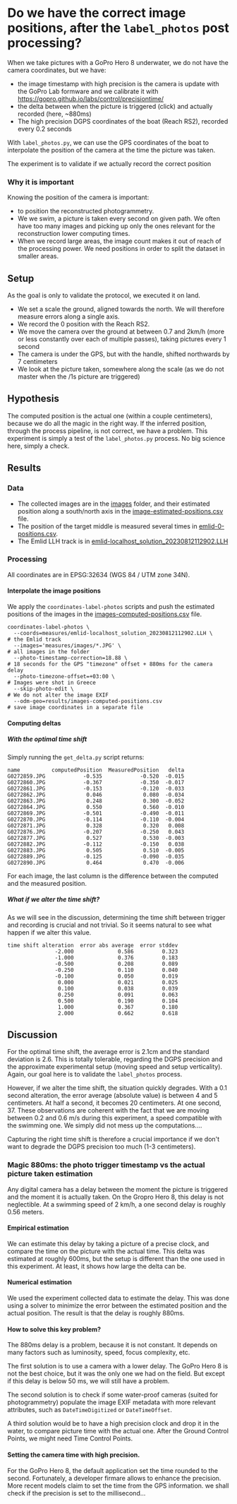 # Do we have the correct image positions, after the `label_photos` post processing?
When we take pictures with a GoPro Hero 8 underwater, we do not have the camera coordinates, but we have:
  * the image timestamp with high precision is the camera is update with the GoPro Lab formware and we calibrate it with https://gopro.github.io/labs/control/precisiontime/
  * the delta between when the picture is triggered (click) and actually recorded (here, ~880ms)
  * The high precision DGPS coordinates of the boat (Reach RS2), recorded every 0.2 seconds

With `label_photos.py`, we can use the GPS coordinates of the boat to interpolate the position of the camera at the time the picture was taken.

The experiment is to validate if we actually record the correct position

### Why it is important
Knowing the position of the camera is important:

* to position the reconstructed photogrammetry.
* We we swim, a picture is taken every second on given path. We often have too many images and picking up only the ones relevant for the reconstruction lower computing times.
* When we record large areas, the image count makes it out of reach of the processing power. We need positions in order to split the dataset in smaller areas. 

## Setup
As the goal is only to validate the protocol, we executed it on land.
* We set a scale the ground, aligned towards the north. We will therefore measure errors along a single axis.
* We record the 0 position with the Reach RS2.
* We move the camera over the ground at between 0.7 and 2km/h (more or less constantly over each of multiple passes), taking pictures every 1 second
* The camera is under the GPS, but with the handle, shifted northwards by 7 centimeters
* We look at the picture taken, somewhere along the scale (as we do not master when the /1s picture are triggered) 

## Hypothesis
The computed position is the actual one (within a couple centimeters), because we do all the magic in the right way.
If the inferred position, through the process pipeline, is not correct, we have a problem.
This experiment is simply a test of the `label_photos.py` process. No big science here, simply a check.

## Results
### Data
  * The collected images are in the [images](measures/images) folder, and their estimated position along a south/north axis  in the [image-estimated-positions.csv](measures/image-estimated-positions.csv) file.
  * The position of the target middle is measured several times in [emlid-0-positions.csv](measures/emlid-0-positions.csv).
  * The Emlid LLH track is in [emlid-localhost_solution_20230812112902.LLH](measures/emlid-localhost_solution_20230812112902.LLH)


### Processing
All coordinates are in EPSG:32634 (WGS 84 / UTM zone 34N).

#### Interpolate the image positions

We apply the `coordinates-label-photos` scripts and push the estimated positions of the images in the [images-computed-positions.csv](results/images-computed-positions.csv) file.

    coordinates-label-photos \
      --coords=measures/emlid-localhost_solution_20230812112902.LLH \     # the Emlid track
      --images='measures/images/*.JPG' \                                  # all images in the folder
      --photo-timestamp-correction=18.88 \                                # 18 seconds for the GPS "timezone" offset + 880ms for the camera delay
      --photo-timezone-offset=+03:00 \                                    # Images were shot in Greece
      --skip-photo-edit \                                                 # We do not alter the image EXIF
      --odm-geo=results/images-computed-positions.csv                     # save image coordinates in a separate file

#### Computing deltas       

##### With the optimal time shift
Simply running the `get_delta.py` script returns:

    name          computedPosition  MeasuredPosition   delta
    G0272859.JPG            -0.535            -0.520  -0.015
    G0272860.JPG            -0.367            -0.350  -0.017
    G0272861.JPG            -0.153            -0.120  -0.033
    G0272862.JPG             0.046             0.080  -0.034
    G0272863.JPG             0.248             0.300  -0.052
    G0272864.JPG             0.550             0.560  -0.010
    G0272869.JPG            -0.501            -0.490  -0.011
    G0272870.JPG            -0.114            -0.110  -0.004
    G0272871.JPG             0.328             0.320   0.008
    G0272876.JPG            -0.207            -0.250   0.043
    G0272877.JPG             0.527             0.530  -0.003
    G0272882.JPG            -0.112            -0.150   0.038
    G0272883.JPG             0.505             0.510  -0.005
    G0272889.JPG            -0.125            -0.090  -0.035
    G0272890.JPG             0.464             0.470  -0.006

For each image, the last column is the difference between the computed and the measured position.

##### What if we alter the time shift?
As we will see in the discussion, determining the time shift between trigger and recording is crucial and not trivial.
So it seems natural to see what happen if we alter this value.

    time shift alteration  error abs average  error stddev
                   -2.000              0.586         0.323
                   -1.000              0.376         0.183
                   -0.500              0.208         0.089
                   -0.250              0.110         0.040
                   -0.100              0.050         0.019
                    0.000              0.021         0.025
                    0.100              0.038         0.039
                    0.250              0.091         0.063
                    0.500              0.190         0.104
                    1.000              0.367         0.180
                    2.000              0.662         0.618

## Discussion
For the optimal time shift, the average error  is 2.1cm and the standard deviation is 2.6. This is totally tolerable, regarding the DGPS precision and the approximate experimental setup (moving speed and setup verticality).
Again, our goal here is to validate the `label_photos` process.

However, if we alter the time shift, the situation quickly degrades.
With a 0.1 second alteration, the error average (absolute value) is between 4 and 5 centimeters.
At half a second, it becomes 20 centimeters.
At one second, 37.
These observations are coherent with the fact that we are moving between 0.2 and 0.6 m/s during this experiment, a speed compatible with the swimming one.
We simply did not mess up the computations....

Capturing the right time shift is therefore a crucial importance if we don't want to degrade the DGPS precision too much (1-3 centimeters).


### Magic 880ms: the photo trigger timestamp vs the actual picture taken estimation
Any digital camera has a delay between the moment the picture is triggered and the moment it is actually taken.
On the Gropro Hero 8, this delay is not neglectible.
At a swimming speed of 2 km/h, a one second delay is roughly 0.56 meters.
#### Empirical estimation
We can estimate this delay by taking a picture of a precise clock, and compare the time on the picture with the actual time.
This delta was estimated at roughly 600ms, but the setup is different than the one used in this experiment. At least, it shows how large the delta can be.
#### Numerical estimation
We used the experiment collected data to estimate the delay.
This was done using a solver to minimize the error between the estimated position and the actual position.
The result is that the delay is roughly 880ms.

#### How to solve this key problem?
The 880ms delay is a problem, because it is not constant. It depends on many factors such as luminosity, speed, focus complexity, etc.

The first solution is to use a camera with a lower delay. The GoPro Hero 8 is not the best choice, but it was the only one we had on the field. 
But except if this delay is below 50 ms, we will still have a problem.

The second solution is to check if some water-proof cameras (suited for photogrammetry) populate the image EXIF metadata with more relevant attributes, such as `DateTimeDigitized` or `DateTimeOffset`.

A third solution would be to have a high precision clock and drop it in the water, to compare picture time with the actual one.
After the Ground Control Points, we might need Time Control Points.

#### Setting the camera time with high precision.
For the GoPro Hero 8, the default application set the time rounded to the second.
Fortunately, a developer firmare allows to enhance the precision.
More recent models claim to set the time from the GPS information. we shall check if the precision is set to the millisecond...

